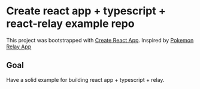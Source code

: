 # Create react app + typescript + react-relay example repo

This project was bootstrapped with [Create React App](https://github.com/facebook/create-react-app).
Inspired by [Pokemon Relay App](https://github.com/ricglz/pokemon-relay-app)

## Goal

Have a solid example for building react app + typescript + relay.

